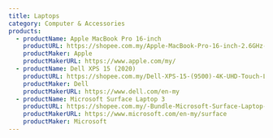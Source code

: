 ```yaml
---
title: Laptops
category: Computer & Accessories
products:
  - productName: Apple MacBook Pro 16-inch
    productURL: https://shopee.com.my/Apple-MacBook-Pro-16-inch-2.6GHz-6-core-Processor-16GB-512GB-SDD-i.304509804.4652850031
    productMaker: Apple
    productMakerURL: https://www.apple.com/my/
  - productName: Dell XPS 15 (2020)
    productURL: https://shopee.com.my/Dell-XPS-15-(9500)-4K-UHD-Touch-Laptop-(i7-10750H-5.0Ghz-1TB-SSD-16GB-GTX1650Ti-4GB-15.6-UHD-Touch-W10)-i.157405.5945375570
    productMaker: Dell
    productMakerURL: https://www.dell.com/en-my
  - productName: Microsoft Surface Laptop 3
    productURL: https://shopee.com.my/-Bundle-Microsoft-Surface-Laptop-3-Platinum-(i5-1035G7-Intel-Iris-Plus-Graphics-8GB-128GB-13.5-Windows-10)-i.154568882.6510240692
    productMakerURL: https://www.microsoft.com/en-my/surface
    productMaker: Microsoft
---
```

